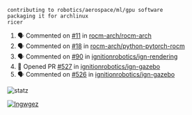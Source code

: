 ```
contributing to robotics/aerospace/ml/gpu software
packaging it for archlinux
ricer
```

<!--START_SECTION:activity-->
1. 🗣 Commented on [#11](https://github.com/rocm-arch/rocm-arch/issues/11) in [rocm-arch/rocm-arch](https://github.com/rocm-arch/rocm-arch)
2. 🗣 Commented on [#18](https://github.com/rocm-arch/python-pytorch-rocm/issues/18) in [rocm-arch/python-pytorch-rocm](https://github.com/rocm-arch/python-pytorch-rocm)
3. 🗣 Commented on [#90](https://github.com/ignitionrobotics/ign-rendering/issues/90) in [ignitionrobotics/ign-rendering](https://github.com/ignitionrobotics/ign-rendering)
4. 💪 Opened PR [#527](https://github.com/ignitionrobotics/ign-gazebo/pull/527) in [ignitionrobotics/ign-gazebo](https://github.com/ignitionrobotics/ign-gazebo)
5. 🗣 Commented on [#526](https://github.com/ignitionrobotics/ign-gazebo/issues/526) in [ignitionrobotics/ign-gazebo](https://github.com/ignitionrobotics/ign-gazebo)
<!--END_SECTION:activity-->


![statz](https://github-readme-stats.vercel.app/api?username=acxz&include_all_commits=true&show_icons=true)

[![lngwgez](https://github-readme-stats.vercel.app/api/top-langs/?username=acxz&layout=compact)](https://github.com/acxz/github-readme-stats)


<!--
**acxz/acxz** is a ✨ _special_ ✨ repository because its `README.md` (this file) appears on your GitHub profile.

Here are some ideas to get you started:

- 🔭 I’m currently working on ...
- 🌱 I’m currently learning ...
- 👯 I’m looking to collaborate on ...
- 🤔 I’m looking for help with ...
- 💬 Ask me about ...
- 📫 How to reach me: ...
- 😄 Pronouns: ...
- ⚡ Fun fact: ...
-->
